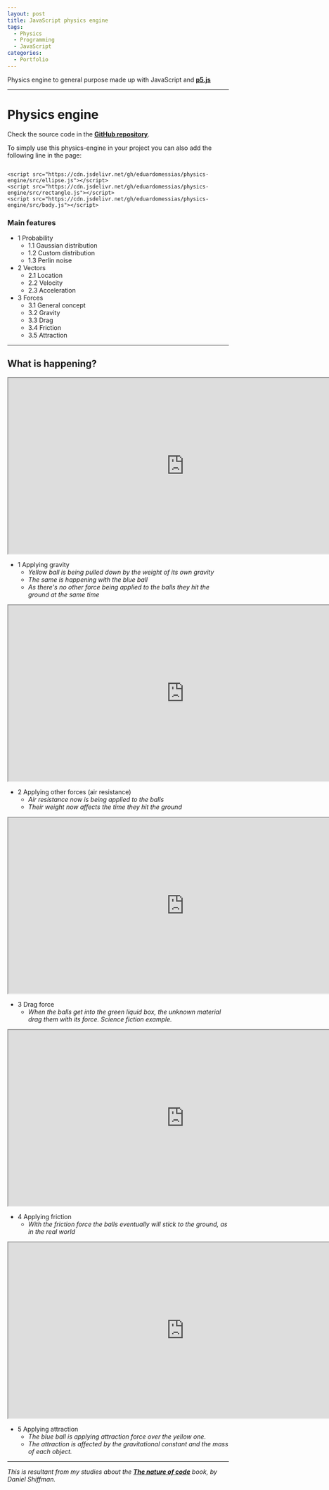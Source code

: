 ```yaml
---
layout: post
title: JavaScript physics engine
tags:
  - Physics
  - Programming
  - JavaScript
categories:
  - Portfolio
---
```


Physics engine to general purpose made up with JavaScript and **[p5.js](https://p5js.org)**

---

# Physics engine
Check the source code in the [**GitHub repository**](https://github.com/eduardomessias/physics-engine).

To simply use this physics-engine in your project you can also add the following line in the page:

```

<script src="https://cdn.jsdelivr.net/gh/eduardomessias/physics-engine/src/ellipse.js"></script>
<script src="https://cdn.jsdelivr.net/gh/eduardomessias/physics-engine/src/rectangle.js"></script>
<script src="https://cdn.jsdelivr.net/gh/eduardomessias/physics-engine/src/body.js"></script>

```

### Main features

  - 1 Probability                       
    - 1.1 Gaussian distribution         
    - 1.2 Custom distribution           
    - 1.3 Perlin noise                 
  - 2 Vectors                           
    - 2.1 Location                      
    - 2.2 Velocity                      
    - 2.3 Acceleration                  
  - 3 Forces                            
    - 3.1 General concept               
    - 3.2 Gravity                       
    - 3.3 Drag                          
    - 3.4 Friction                      
    - 3.5 Attraction    
    
---
    
## What is happening?
  

<iframe src="https://editor.p5js.org/eduardo.messias/embed/2uV8pWtca" width="800" height="400" scroll="no" align="center"></iframe> 

- 1 Applying gravity 
  - *Yellow ball is being pulled down by the weight of its own gravity*
  - *The same is happening with the blue ball*
  - *As there's no other force being applied to the balls they hit the ground at the same time*

<iframe src="https://editor.p5js.org/eduardo.messias/embed/EmBAlqDS9" width="800" height="400" scroll="no" align="center"></iframe>

- 2 Applying other forces (air resistance)
  - *Air resistance now is being applied to the balls*
  - *Their weight now affects the time they hit the ground*

<iframe src="https://editor.p5js.org/eduardo.messias/embed/xDLfSHug8" width="800" height="400" scroll="no" align="center"></iframe>

- 3 Drag force
  - *When the balls get into the green liquid box, the unknown material drag them with its force. Science fiction example.*


<iframe src="https://editor.p5js.org/eduardo.messias/embed/09nFcoO9L" width="800" height="400" scroll="no" align="center"></iframe>

- 4 Applying friction
  - *With the friction force the balls eventually will stick to the ground, as in the real world*

<iframe src="https://editor.p5js.org/eduardo.messias/embed/2g1izrmTB" width="800" height="400" scroll="no" align="center"></iframe>

- 5 Applying attraction
  - *The blue ball is applying attraction force over the yellow one.*
  - *The attraction is affected by the gravitational constant and the mass of each object.*

---
*This is resultant from my studies about the [**The nature of code**](http://natureofcode.com) book, by Daniel Shiffman.*
